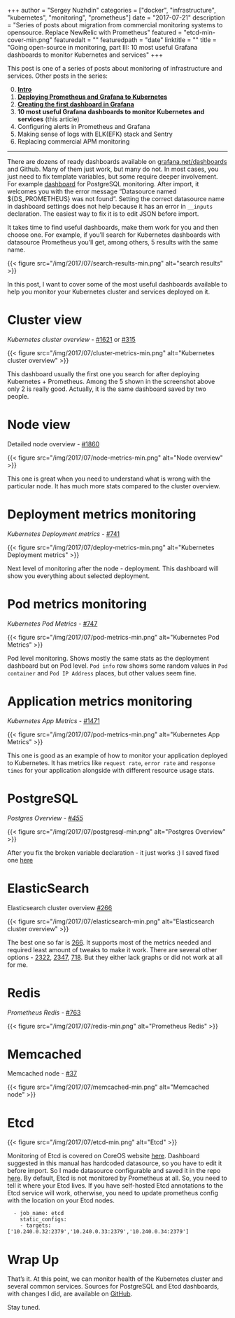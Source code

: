 +++
author = "Sergey Nuzhdin"
categories = ["docker", "infrastructure", "kubernetes", "monitoring", "prometheus"]
date = "2017-07-21"
description = "Series of posts about migration from commercial monitoring systems to opensource. Replace NewRelic with Prometheus"
featured = "etcd-min-cover-min.png"
featuredalt = ""
featuredpath = "date"
linktitle = ""
title = "Going open-source in monitoring, part III: 10 most useful Grafana dashboards to monitor Kubernetes and services"
+++

This post is one of a series of posts about monitoring of infrastructure and services. Other posts in the series:

0. **[Intro](/post/going-open-source-in-monitoring-part-0-intro/)**
1. **[Deploying Prometheus and Grafana to Kubernetes](/post/going-open-source-in-monitoring-part-i-deploying-prometheus-and-grafana-to-kubernetes/)**
2. **[Creating the first dashboard in Grafana](/post/going-open-source-in-monitoring-part-ii-creating-the-first-dashboard-in-grafana/)** 
3. **10 most useful Grafana dashboards to monitor Kubernetes and services** (this article)
4. Configuring alerts in Prometheus and Grafana
5. Making sense of logs with ELK(EFK) stack and Sentry
6. Replacing commercial APM monitoring

<hr />



There are dozens of ready dashboards available on [grafana.net/dashboards](https://grafana.net/dashboards) and Github.
Many of them just work, but many do not. In most cases, you just need to fix template variables, but some require deeper involvement. 
For example [dashboard](https://grafana.com/dashboards/455) for PostgreSQL monitoring. After import, it welcomes you with the error message “Datasource named ${DS_PROMETHEUS} was not found”. Setting the correct datasource name in dashboard settings does not help because it has an error in `__inputs`  declaration. The easiest way to fix it is to edit JSON before import.

It takes time to find useful dashboards, make them work for you and then choose one. For example, if you’ll search for Kubernetes dashboards with datasource Prometheus you’ll get, among others, 5 results with the same name.

{{< figure src="/img/2017/07/search-results-min.png"  alt="search results" >}}


In this post, I want to cover some of the most useful dashboards available to help you monitor your Kubernetes cluster and services deployed on it. 


# Cluster view

*Kubernetes cluster overview -* [#1621](https://grafana.com/dashboards/1621) or [#315](https://grafana.com/dashboards/315)

{{< figure src="/img/2017/07/cluster-metrics-min.png"  alt="Kubernetes cluster overview" >}}


This dashboard usually the first one you search for after deploying Kubernetes + Prometheus. Among the 5 shown in the screenshot above only 2 is really good. Actually, it is the same dashboard saved by two people. 


# Node view

Detailed node overview *-* [#1860](https://grafana.com/dashboards/1860)

{{< figure src="/img/2017/07/node-metrics-min.png"  alt="Node overview" >}}


 This one is great when you need to understand what is wrong with the particular node. It has much more stats compared to the cluster overview.

# Deployment metrics monitoring

*Kubernetes Deployment metrics -* [#741](https://grafana.com/dashboards/741)

{{< figure src="/img/2017/07/deploy-metrics-min.png"  alt="Kubernetes Deployment metrics" >}}


Next level of monitoring after the node - deployment. This dashboard will show you everything about selected deployment.

# Pod metrics monitoring

*Kubernetes Pod Metrics -* [#747](https://grafana.com/dashboards/747)

{{< figure src="/img/2017/07/pod-metrics-min.png"  alt="Kubernetes Pod Metrics" >}}


Pod level monitoring. Shows mostly the same stats as the deployment dashboard but on Pod level. `Pod info` row shows some random values in `Pod container` and `Pod IP Address` places, but other values seem fine.

# Application metrics monitoring

*Kubernetes App Metrics -* [#1471](https://grafana.com/dashboards/1471)

{{< figure src="/img/2017/07/pod-metrics-min.png"  alt="Kubernetes App Metrics" >}}


This one is good as an example of how to monitor your application deployed to Kubernetes. It has metrics like `request rate`, `error rate` and `response times` for your application alongside with different resource usage stats. 

# PostgreSQL

*Postgres Overview -* [*#455*](https://grafana.com/dashboards/455)

{{< figure src="/img/2017/07/postgresql-min.png"  alt="Postgres Overview" >}}


After you fix the broken variable declaration - it just works :)
I saved fixed one [here](https://github.com/lwolf/kube-monitoring/blob/master/dashboards/postgres-overview.json)

# ElasticSearch

Elasticsearch cluster overview [#266](https://grafana.com/dashboards/266)

{{< figure src="/img/2017/07/elasticsearch-min.png"  alt="Elasticsearch cluster overview" >}}


The best one so far is [266](https://grafana.com/dashboards/266). It supports most of the metrics needed and required least amount of tweaks to make it work.
There are several other options - [2322](https://grafana.com/dashboards/2322), [2347](https://grafana.com/dashboards/2347), [718](https://grafana.com/dashboards/718). But they either lack graphs or did not work at all for me.

# Redis

*Prometheus Redis -*  [#763](https://grafana.com/dashboards/763)

{{< figure src="/img/2017/07/redis-min.png"  alt="Prometheus Redis" >}}


# Memcached

Memcached node - [#37](https://grafana.com/dashboards/37)

{{< figure src="/img/2017/07/memcached-min.png"  alt="Memcached node" >}}

# Etcd
{{< figure src="/img/2017/07/etcd-min.png"  alt="Etcd" >}}


Monitoring of Etcd is covered on CoreOS website [here](https://coreos.com/etcd/docs/latest/op-guide/monitoring.html). Dashboard suggested in this manual has hardcoded datasource, so you have to edit it before import. So I made datasource configurable and saved it in the repo [here](https://github.com/lwolf/kube-monitoring/blob/master/dashboards/etcd-overview.json).
By default, Etcd is not monitored by Prometheus at all. So, you need to tell it where your Etcd lives.
If you have self-hosted Etcd annotations to the Etcd service will work, otherwise, you need to update prometheus config with the location on your Etcd nodes.

      - job_name: etcd
        static_configs:
        - targets: ['10.240.0.32:2379','10.240.0.33:2379','10.240.0.34:2379']


# Wrap Up

That’s it. At this point, we can monitor health of the Kubernetes cluster and several common services. 
Sources for PostgreSQL and Etcd dashboards, with changes I did, are available on [GitHub](https://github.com/lwolf/kube-monitoring/tree/master/dashboards).

Stay tuned.





